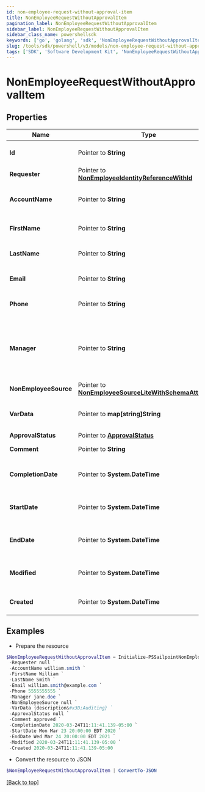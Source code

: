 ```yaml
---
id: non-employee-request-without-approval-item
title: NonEmployeeRequestWithoutApprovalItem
pagination_label: NonEmployeeRequestWithoutApprovalItem
sidebar_label: NonEmployeeRequestWithoutApprovalItem
sidebar_class_name: powershellsdk
keywords: ['go', 'golang', 'sdk', 'NonEmployeeRequestWithoutApprovalItem'] 
slug: /tools/sdk/powershell/v3/models/non-employee-request-without-approval-item
tags: ['SDK', 'Software Development Kit', 'NonEmployeeRequestWithoutApprovalItem']
---
```



# NonEmployeeRequestWithoutApprovalItem

## Properties

Name | Type | Description | Notes
------------ | ------------- | ------------- | -------------
**Id** |  Pointer to **String** | Non-Employee request id. | [optional] 
**Requester** |  Pointer to [**NonEmployeeIdentityReferenceWithId**](non-employee-identity-reference-with-id) |  | [optional] 
**AccountName** |  Pointer to **String** | Requested identity account name. | [optional] 
**FirstName** |  Pointer to **String** | Non-Employee&#39;s first name. | [optional] 
**LastName** |  Pointer to **String** | Non-Employee&#39;s last name. | [optional] 
**Email** |  Pointer to **String** | Non-Employee&#39;s email. | [optional] 
**Phone** |  Pointer to **String** | Non-Employee&#39;s phone. | [optional] 
**Manager** |  Pointer to **String** | The account ID of a valid identity to serve as this non-employee&#39;s manager. | [optional] 
**NonEmployeeSource** |  Pointer to [**NonEmployeeSourceLiteWithSchemaAttributes**](non-employee-source-lite-with-schema-attributes) |  | [optional] 
**VarData** |  Pointer to **map[string]String** | Attribute blob/bag for a non-employee. | [optional] 
**ApprovalStatus** |  Pointer to [**ApprovalStatus**](approval-status) |  | [optional] 
**Comment** |  Pointer to **String** | comment of requester | [optional] 
**CompletionDate** |  Pointer to **System.DateTime** | When the request was completely approved. | [optional] 
**StartDate** |  Pointer to **System.DateTime** | Non-Employee employment start date. | [optional] 
**EndDate** |  Pointer to **System.DateTime** | Non-Employee employment end date. | [optional] 
**Modified** |  Pointer to **System.DateTime** | When the request was last modified. | [optional] 
**Created** |  Pointer to **System.DateTime** | When the request was created. | [optional] 

## Examples

- Prepare the resource
```powershell
$NonEmployeeRequestWithoutApprovalItem = Initialize-PSSailpointNonEmployeeRequestWithoutApprovalItem  -Id ac110005-7156-1150-8171-5b292e3e0084 `
 -Requester null `
 -AccountName william.smith `
 -FirstName William `
 -LastName Smith `
 -Email william.smith@example.com `
 -Phone 5555555555 `
 -Manager jane.doe `
 -NonEmployeeSource null `
 -VarData {description&#x3D;Auditing} `
 -ApprovalStatus null `
 -Comment approved `
 -CompletionDate 2020-03-24T11:11:41.139-05:00 `
 -StartDate Mon Mar 23 20:00:00 EDT 2020 `
 -EndDate Wed Mar 24 20:00:00 EDT 2021 `
 -Modified 2020-03-24T11:11:41.139-05:00 `
 -Created 2020-03-24T11:11:41.139-05:00
```

- Convert the resource to JSON
```powershell
$NonEmployeeRequestWithoutApprovalItem | ConvertTo-JSON
```


[[Back to top]](#) 

